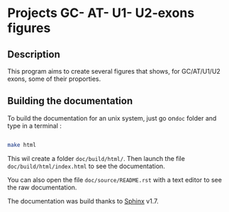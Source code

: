 # Projects GC- AT- U1- U2-exons figures

## Description

This program aims to create several figures that shows, for GC/AT/U1/U2 exons, some of their proporties.

## Building the documentation

To build the documentation for an unix system,  just go on``doc`` folder and type in a terminal :

```sh

make html
```

This wil create a folder `doc/build/html/`. Then launch the file `doc/build/html/index.html` to see the documentation.

You can also open the file `doc/source/README.rst` with a text editor to see the raw documentation.

The documentation was build thanks to [Sphinx](http://www.sphinx-doc.org/en/master/) v1.7.
